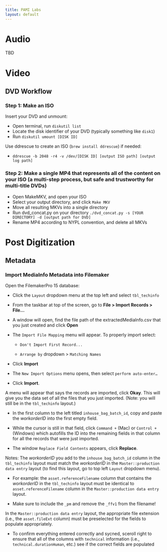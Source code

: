 ```yaml
---
title: PAMI Labs
layout: default
---
```


# Audio

TBD

# Video

## DVD Workflow

### Step 1: Make an ISO

Insert your DVD and unmount:
  * Open terminal, run `diskutil list`
  * Locate the disk identifier of your DVD (typically something like `disk1`)
  * Run `diskutil umount [DISK ID]`

Use ddrescue to create an ISO (`brew install ddrescue`) if needed:
  *  `ddrescue -b 2048 -r4 -v /dev/[DISK ID] [output ISO path] [output log
path]`

### Step 2: Make a single MP4 that represents all of the content on your ISO (a multi-step process, but safe and trustworthy for multi-title DVDs)
  * Open MakeMKV, and open your ISO
  * Select your output directory, and click `Make MKV`
  * Move all resulting MKVs into a single directory
  * Run dvd_concat.py on your directory `./dvd_concat.py -s [YOUR DIRECTORY] -d [output path for DVD]`
  * Rename MP4 according to NYPL convention, and delete all MKVs

# Post Digitization

## Metadata

### Import MediaInfo Metadata into Filemaker

Open the FilemakerPro 15 database:

  * Click the `Layout` dropdown menu at the top left and select `tbl_techinfo`

  * From the taskbar at top of the screen, go to **File > Import Records > File...**
  
  * A window will open, find the file path of the extractedMediaInfo.csv that you just created and click **Open**

  * The `Import File Mapping` menu will appear. To properly import select:

    * `Don't Import First Record...`

    * `Arrange by` dropdown > `Matching Names`

  * Click  **Import**

  * The `New Import Options` menu opens, then select `perform auto-enter…`

  * Click  **Import**.

A menu will appear that says the records are imported, click **Okay**. This will give you the data set of all the files that you just imported. (Note: you will still be in the `tbl_techinfo` layout.)

  * In the first column to the left titled `inhouse_bag_batch_id`, copy and paste the _workorderID_ into the first empty field.

  * While the cursor is still in that field, click `Command +` (Mac) or `Control +` (Windows) which autofills the ID into the remaining fields in that column for all the records that were just imported.

  * The window `Replace Field Contents` appears, click **Replace**.

Notes: The _workorderID_ you add to the `inhouse_bag_batch_id` column in the `tbl_techinfo` layout must match the _workorderID_ in the `Master::production data entry` layout (to find this layout, go to top left `Layout` dropdown menu).

  * For example: the `asset.referenceFilename` column that contains the _workorderID_ in the `tbl_techinfo` layout must be identical to `asset.referenceFilename` column in the `Master::production data entry` layout.

  * Make sure to include the `_pm` and remove the `_ffv1` from the filename!

In the `Master::production data entry` layout, the appropriate file extension (i.e., the `asset.fileExt` column) must be preselected for the fields to populate appropriately.

  * To confirm everything entered correctly and sycned, sceroll right to ensure that all of the columns with `technical` information (i.e., `technical.durationHuman`, etc.) see if the correct fields are populated
